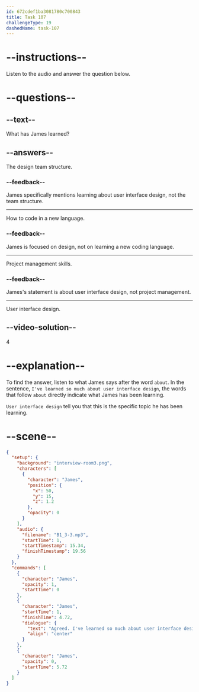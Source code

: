 ```yaml
---
id: 672cdef1ba3081780c700843
title: Task 107
challengeType: 19
dashedName: task-107
---
```


<!-- (audio) James: Agreed. I've learned so much about user interface design in the process. -->

# --instructions--

Listen to the audio and answer the question below.

# --questions--

## --text--

What has James learned?

## --answers--
The design team structure.

### --feedback--

James specifically mentions learning about user interface design, not the team structure.

---

How to code in a new language.

### --feedback--

James is focused on design, not on learning a new coding language.

---

Project management skills.

### --feedback--

James's statement is about user interface design, not project management.

---

User interface design.

## --video-solution--

4

# --explanation--

To find the answer, listen to what James says after the word `about`. In the sentence, `I've learned so much about user interface design`, the words that follow `about` directly indicate what James has been learning.

`User interface design` tell you that this is the specific topic he has been learning.

# --scene--

```json
{
  "setup": {
    "background": "interview-room3.png",
    "characters": [
      {
        "character": "James",
        "position": {
          "x": 50,
          "y": 15,
          "z": 1.2
        },
        "opacity": 0
      }
    ],
    "audio": {
      "filename": "B1_3-3.mp3",
      "startTime": 1,
      "startTimestamp": 15.34,
      "finishTimestamp": 19.56
    }
  },
  "commands": [
    {
      "character": "James",
      "opacity": 1,
      "startTime": 0
    },
    {
      "character": "James",
      "startTime": 1,
      "finishTime": 4.72,
      "dialogue": {
        "text": "Agreed. I've learned so much about user interface design in the process.",
        "align": "center"
      }
    },
    {
      "character": "James",
      "opacity": 0,
      "startTime": 5.72
    }
  ]
}
```

